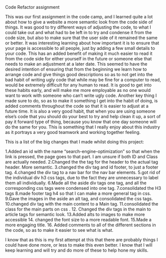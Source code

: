 Code Refactor assignment

This was our first assignment in the code camp, and I learned quite a lot about how to give a website a more semantic look from the code side of things. It was good to try different ways of adjusting the code, to what I could take out and what had to be left in to try and condense it from the code size, but also to make sure that the user side of it remained the same or better.
 It was interesting learning about how important it is to ensure that your page is accessible to all people, just by adding a few small details to your code. This has an added benefit of making it much easier to read it from the code side for either yourself in the future or someone else that needs to make an adjustment at a later date. 
This seemed to have the desired intention of ensuring that from the beginning we learn how to arrange code and give things good descriptions so as to not get into the bad habit of writing ugly code that while may be fine for a computer to read, would be extremely difficult for any human to read. It is good to get into these habits early, and will make me more employable as no one would want to work with someone who can’t write ugly code.
 Another key thing I made sure to do, so as to make it something I get into the habit of doing, is added comments throughout the code so that it is easier to adjust at a future time.  It is also a very good habit, that when you are using someone else’s code that you should do your best to try and help clean it up, a sort of pay it forward type of thing, because you know that one day someone will do the same for you. This is something that I really enjoy about this industry as it portrays a very good teamwork and working together feeling.


This is a list of the big changes that I made whilst doing this project:

1.Added an id with the name “search-engine-optimization” so that when the link is pressed, the page goes to that part. I am unsure if both ID and Class are actually needed. 
2.Changed the the tag for the header to the actual tag header. More semantic.
3.changed the div tag and id footer, to just a footer tag. 
4.changed the div tag to a nav bar for the nav bar elements.
5.got rid of the individual div h3 css tags, due to the fact they are unnecessary to label them all individually.
6.Made all the aside div tags one tag, and all the corresponding css tags were condensed into one tag.
7.consolidated the H3 tags
8.made footer tag h4 so that I can make a more general tag in css.
9.Gave the images in the aside an alt tag, and consolidated the css tags.
10.changed div tag with the main content to a Main tag.
11.consolidated the class for the main parts on css .
12. Changed the div tags in the main to article tags for semantic look.
13.Added alts to images to make more accessible 
14. changed the font size to a more readable font.
15.Made a more engaging title.
16. Added comments to all of the different sections in the code, so as to make it easier to see what is what.

I know that as this is my first attempt at this that there are probably things I could have done more, or less to make this even better. I know that I will keep learning and will try and do more of these to help hone my skills.
